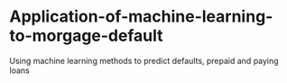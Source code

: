 # Application-of-machine-learning-to-morgage-default
Using machine learning methods to predict defaults, prepaid and paying loans
